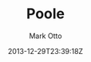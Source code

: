---
title: "Poole"
github: https://github.com/poole/poole
demo: http://demo.getpoole.com/
author: Mark Otto
ssg:
  - Jekyll
cms:
  - No Cms
date: 2013-12-29T23:39:18Z
github_branch: master
description: "The Jekyll Butler. A no frills responsive Jekyll blog theme."
---